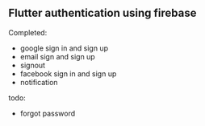## Flutter authentication using firebase

Completed:
- google sign in and sign up
- email sign and sign up
- signout
- facebook sign in and sign up
- notification

todo:

- forgot password
